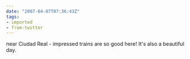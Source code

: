 ```yaml
---
date: "2007-04-07T07:36:43Z"
tags:
- imported
- from-twitter
---
```

near Ciudad Real - impressed trains are so good here! It's also a beautiful day.
